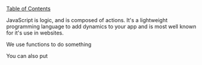 [Table of Contents](https://github.com/jon-gitter/reading-notes/blob/main/README.md)

JavaScript is logic, and is composed of actions. It's a lightweight programming language to add dynamics to your app and is most well known for it's use in websites.

We use functions to do something
<script> is used in HTML to put our JS file
    Ex: <script src ="javascript.js"> </script>
You can also put <script> inline in HTML
    EX: <script>
            alert("Hello!");
        <script>

dom or document represents entire webpage
    EX: document.getElementbyID("Zork").innerHTML = 'He glad';


put script either in head or down below right at the end of the body
    preferd to put at end of body

Two ways to declare a variable
    let
    const

dynamic styling is using CSS, HTML, and JS



//second word is a variable, variable = name, 
let name = prompt("What's your name?");
let age = prompt("How old are you?");
let petsName = prompt("What is your pet's name?");

alert('Hello' + name + 'You are ' + age + 'and your pets name is ' + petsName + '!');



//lets us write to our document using the variable between the <h3></h3>, this is the same variable as above. not just limited 
document.write('<h3>' + name + '</h3>');

//another variable is const, it is a constant variable
const

//Conditionals, based on something else, logic gates. Used with "if". Whatever is true.  
if (1 < 5) {
    alert('This is TRUE!')
}

//else false
else {
    alert('THIS IS A LIE!!!')
}

// === vs ==, === is direct compare (must be either a integer or string), == is shallow compare (can be string or integer) 

// tod=time of day
let tod = prompt:('What hour is it?');

//console keeps track of any variables that you want, good way of inspecting and getting the correct information. use '' for a description inside () of console.log
console.log()

//integers are numbers, strings are inside '' or "" they can be integers or letters.

if (tod > 18) {
    alert('good evening')
} else if (tod > 12) {
    alert('good afternoon')
}
else if (tod >= 0) {
    alert('Goodmorning')
}
//good practice to see something even if it doesn't match the variables
else {
    alert('Welcome')
}

[Table of Contents](https://github.com/jon-gitter/reading-notes/blob/main/README.md)